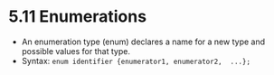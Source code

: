 # 5.11 Enumerations
* An enumeration type (enum) declares a name for a new type and possible values for that type.
* Syntax: `enum identifier {enumerator1, enumerator2,  ...};`
